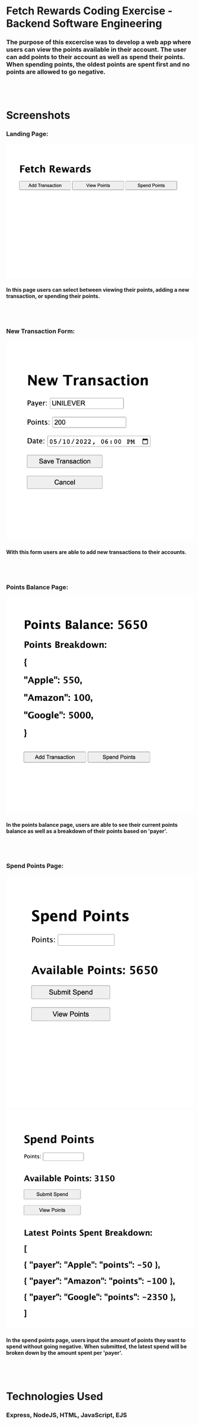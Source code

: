 # Fetch Rewards Coding Exercise - Backend Software Engineering
### The purpose of this excercise was to develop a web app where users can view the points available in their account. The user can add points to their account as well as spend their points. When spending points, the oldest points are spent first and no points are allowed to go negative.
<br>
<br>

# Screenshots
### Landing Page:
![](/public/images/landingpage.png)
#### In this page users can select between viewing their points, adding a new transaction, or spending their points.
<br>
<br>

### New Transaction Form:
![](/public/images/newtransaction.png)
#### With this form users are able to add new transactions to their accounts.
<br>
<br>

### Points Balance Page:
![](/public/images/pointspage.png)
#### In the points balance page, users are able to see their current points balance as well as a breakdown of their points based on 'payer'.
<br>
<br>

### Spend Points Page:
![](/public/images/spendpoints1.png)
![](/public/images/spendpoints2.png)
#### In the spend points page, users input the amount of points they want to spend without going negative. When submitted, the latest spend will be broken down by the amount spent per 'payer'. 
<br>
<br>

# Technologies Used
### Express, NodeJS, HTML, JavaScript, EJS
<br>
<br>

<!-- # Getting Started
### Launch app [here]()
<br>
<br> -->
